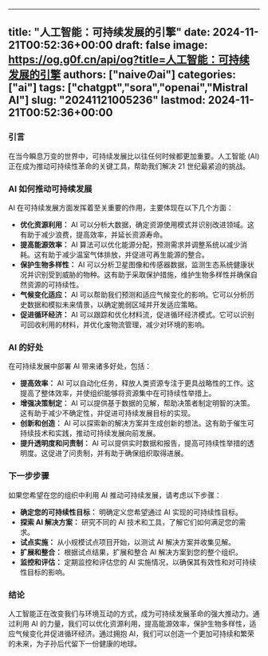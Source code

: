 
---
title: "人工智能：可持续发展的引擎"
date: 2024-11-21T00:52:36+00:00
draft: false
image: https://og.g0f.cn/api/og?title=人工智能：可持续发展的引擎
authors: ["naiveのai"]
categories: ["ai"]
tags: ["chatgpt","sora","openai","Mistral AI"]
slug: "20241121005236"
lastmod: 2024-11-21T00:52:36+00:00
---
### 引言

在当今瞬息万变的世界中，可持续发展比以往任何时候都更加重要。人工智能 (AI) 正在成为推动可持续性革命的关键工具，帮助我们解决 21 世纪最紧迫的挑战。

### AI 如何推动可持续发展

AI 在可持续发展方面发挥着至关重要的作用，主要体现在以下几个方面：

- **优化资源利用：** AI 可以分析大数据，确定资源使用模式并识别改进领域。这有助于减少浪费，提高效率，并延长资源寿命。
- **提高能源效率：** AI 算法可以优化能源分配，预测需求并调整系统以减少消耗。这有助于减少温室气体排放，并促进可再生能源的整合。
- **保护生物多样性：** AI 可以分析卫星图像和传感器数据，监测生态系统健康状况并识别受到威胁的物种。这有助于采取保护措施，维护生物多样性并确保自然资源的可持续性。
- **气候变化适应：** AI 可以帮助我们预测和适应气候变化的影响。它可以分析历史数据和模拟未来情景，以确定脆弱区域并开发适应策略。
- **促进循环经济：** AI 可以跟踪和优化材料流，促进循环经济模式。它可以识别可回收利用的材料，并优化废物流管理，减少对环境的影响。

### AI 的好处

在可持续发展中部署 AI 带来诸多好处，包括：

- **提高效率：** AI 可以自动化任务，释放人类资源专注于更具战略性的工作。这提高了整体效率，并使组织能够将资源集中在可持续性举措上。
- **增强决策制定：** AI 可以提供基于数据的见解，帮助决策者制定明智的决策。这有助于减少不确定性，并促进可持续发展目标的实现。
- **创新和创造：** AI 可以探索新的解决方案并生成创新的想法。这有助于催生可持续技术和实践，推动可持续发展向前发展。
- **提升透明度和问责制：** AI 可以提供实时数据和报告，提高可持续性举措的透明度。这促进了问责制，并有助于确保组织取得进展。

### 下一步步骤

如果您希望在您的组织中利用 AI 推动可持续发展，请考虑以下步骤：

- **确定您的可持续性目标：** 明确定义您希望通过 AI 实现的可持续性目标。
- **探索 AI 解决方案：** 研究不同的 AI 技术和工具，了解它们如何满足您的需求。
- **试点实施：** 从小规模试点项目开始，以测试 AI 解决方案并收集见解。
- **扩展和整合：** 根据试点结果，扩展和整合 AI 解决方案到您的整个组织。
- **监控和评估：** 定期监控和评估您的 AI 实施情况，以确保其有效性和对可持续性目标的影响。

### 结论

人工智能正在改变我们与环境互动的方式，成为可持续发展革命的强大推动力。通过利用 AI 的力量，我们可以优化资源利用，提高能源效率，保护生物多样性，适应气候变化并促进循环经济。通过拥抱 AI，我们可以创造一个更加可持续和繁荣的未来，为子孙后代留下一份健康的地球。